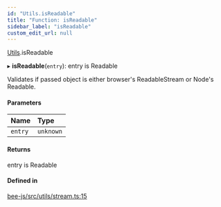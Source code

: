 ```yaml
---
id: "Utils.isReadable"
title: "Function: isReadable"
sidebar_label: "isReadable"
custom_edit_url: null
---
```


[Utils](../namespaces/Utils.md).isReadable

▸ **isReadable**(`entry`): entry is Readable

Validates if passed object is either browser's ReadableStream
or Node's Readable.

#### Parameters

| Name | Type |
| :------ | :------ |
| `entry` | `unknown` |

#### Returns

entry is Readable

#### Defined in

[bee-js/src/utils/stream.ts:15](https://github.com/ethersphere/bee-js/blob/2c8b9d1/src/utils/stream.ts#L15)
